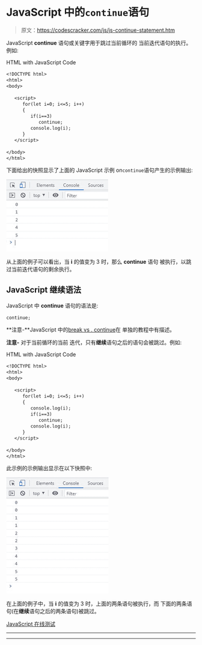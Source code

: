 # JavaScript 中的`continue`语句

> 原文：<https://codescracker.com/js/js-continue-statement.htm>

JavaScript **continue** 语句或关键字用于跳过当前循环的 当前迭代语句的执行。例如:

HTML with JavaScript Code

```
<!DOCTYPE html>
<html>
<body>

   <script>
      for(let i=0; i<=5; i++)
      {
         if(i==3)
            continue;
         console.log(i);
      }
   </script>

</body>
</html>
```

下面给出的快照显示了上面的 JavaScript 示例 on`continue`语句产生的示例输出:

![continue statement in javascript](img/6bc884df22a7937260b4326aa399e69e.png)

从上面的例子可以看出，当 **i** 的值变为 3 时，那么 **continue** 语句 被执行，以跳过当前迭代语句的剩余执行。

## JavaScript 继续语法

JavaScript 中 **continue** 语句的语法是:

```
continue;
```

**注意-**JavaScript 中的[break vs . continue](/js/js-break-continue.htm)在 单独的教程中有描述。

**注意-** 对于当前循环的当前 迭代，只有**继续**语句之后的语句会被跳过。例如:

HTML with JavaScript Code

```
<!DOCTYPE html>
<html>
<body>

   <script>
      for(let i=0; i<=5; i++)
      {
         console.log(i);
         if(i==3)
            continue;
         console.log(i);
      }
   </script>

</body>
</html>
```

此示例的示例输出显示在以下快照中:

![javascript continue statement](img/179d48d4d4a57400380f20860890d950.png)

在上面的例子中，当 **i** 的值变为 3 时，上面的两条语句被执行，而 下面的两条语句(在**继续**语句之后的两条语句)被跳过。

[JavaScript 在线测试](/exam/showtest.php?subid=6)

* * *

* * *